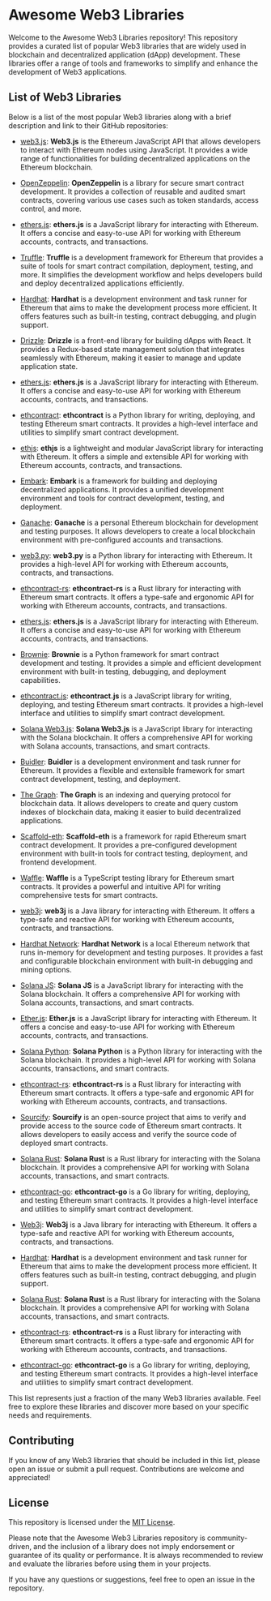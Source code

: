 # Awesome Web3 Libraries

Welcome to the Awesome Web3 Libraries repository! This repository provides a curated list of popular Web3 libraries that are widely used in blockchain and decentralized application (dApp) development. These libraries offer a range of tools and frameworks to simplify and enhance the development of Web3 applications.

## List of Web3 Libraries

Below is a list of the most popular Web3 libraries along with a brief description and link to their GitHub repositories:

- [web3.js](https://github.com/ethereum/web3.js):
  **Web3.js** is the Ethereum JavaScript API that allows developers to interact with Ethereum nodes using JavaScript. It provides a wide range of functionalities for building decentralized applications on the Ethereum blockchain.

- [OpenZeppelin](https://github.com/OpenZeppelin/openzeppelin-contracts):
  **OpenZeppelin** is a library for secure smart contract development. It provides a collection of reusable and audited smart contracts, covering various use cases such as token standards, access control, and more.

- [ethers.js](https://github.com/ethers-io/ethers.js/):
  **ethers.js** is a JavaScript library for interacting with Ethereum. It offers a concise and easy-to-use API for working with Ethereum accounts, contracts, and transactions.

- [Truffle](https://github.com/trufflesuite/truffle):
  **Truffle** is a development framework for Ethereum that provides a suite of tools for smart contract compilation, deployment, testing, and more. It simplifies the development workflow and helps developers build and deploy decentralized applications efficiently.

- [Hardhat](https://github.com/nomiclabs/hardhat):
  **Hardhat** is a development environment and task runner for Ethereum that aims to make the development process more efficient. It offers features such as built-in testing, contract debugging, and plugin support.

- [Drizzle](https://github.com/trufflesuite/drizzle):
  **Drizzle** is a front-end library for building dApps with React. It provides a Redux-based state management solution that integrates seamlessly with Ethereum, making it easier to manage and update application state.

- [ethers.js](https://github.com/ethers-io/ethers.js/):
  **ethers.js** is a JavaScript library for interacting with Ethereum. It offers a concise and easy-to-use API for working with Ethereum accounts, contracts, and transactions.

- [ethcontract](https://github.com/gnosis/ethcontract):
  **ethcontract** is a Python library for writing, deploying, and testing Ethereum smart contracts. It provides a high-level interface and utilities to simplify smart contract development.

- [ethjs](https://github.com/ethjs/ethjs):
  **ethjs** is a lightweight and modular JavaScript library for interacting with Ethereum. It offers a simple and extensible API for working with Ethereum accounts, contracts, and transactions.

- [Embark](https://github.com/embark-framework/embark):
  **Embark** is a framework for building and deploying decentralized applications. It provides a unified development environment and tools for contract development, testing, and deployment.

- [Ganache](https://github.com/trufflesuite/ganache):
  **Ganache** is a personal Ethereum blockchain for development and testing purposes. It allows developers to create a local blockchain environment with pre-configured accounts and transactions.

- [web3.py](https://github.com/ethereum/web3.py):
  **web3.py** is a Python library for interacting with Ethereum. It provides a high-level API for working with Ethereum accounts, contracts, and transactions.

- [ethcontract-rs](https://github.com/messense/ethcontract-rs):
  **ethcontract-rs** is a Rust library for interacting with Ethereum smart contracts. It offers a type-safe and ergonomic API for working with Ethereum accounts, contracts, and transactions.

- [ethers.js](https://github.com/ethers-io/ethers.js/):
  **ethers.js** is a JavaScript library for interacting with Ethereum. It offers a concise and easy-to-use API for working with Ethereum accounts, contracts, and transactions.

- [Brownie](https://github.com/eth-brownie/brownie):
  **Brownie** is a Python framework for smart contract development and testing. It provides a simple and efficient development environment with built-in testing, debugging, and deployment capabilities.

- [ethcontract.js](https://github.com/gnosis/ethcontract.js):
  **ethcontract.js** is a JavaScript library for writing, deploying, and testing Ethereum smart contracts. It provides a high-level interface and utilities to simplify smart contract development.

- [Solana Web3.js](https://github.com/solana-labs/solana-web3.js):
  **Solana Web3.js** is a JavaScript library for interacting with the Solana blockchain. It offers a comprehensive API for working with Solana accounts, transactions, and smart contracts.

- [Buidler](https://github.com/nomiclabs/buidler):
  **Buidler** is a development environment and task runner for Ethereum. It provides a flexible and extensible framework for smart contract development, testing, and deployment.

- [The Graph](https://github.com/graphprotocol/graph-node):
  **The Graph** is an indexing and querying protocol for blockchain data. It allows developers to create and query custom indexes of blockchain data, making it easier to build decentralized applications.

- [Scaffold-eth](https://github.com/austintgriffith/scaffold-eth):
  **Scaffold-eth** is a framework for rapid Ethereum smart contract development. It provides a pre-configured development environment with built-in tools for contract testing, deployment, and frontend development.

- [Waffle](https://github.com/EthWorks/Waffle):
  **Waffle** is a TypeScript testing library for Ethereum smart contracts. It provides a powerful and intuitive API for writing comprehensive tests for smart contracts.

- [web3j](https://github.com/web3j/web3j):
  **web3j** is a Java library for interacting with Ethereum. It offers a type-safe and reactive API for working with Ethereum accounts, contracts, and transactions.

- [Hardhat Network](https://github.com/nomiclabs/hardhat/tree/master/packages/hardhat-network):
  **Hardhat Network** is a local Ethereum network that runs in-memory for development and testing purposes. It provides a fast and configurable blockchain environment with built-in debugging and mining options.

- [Solana JS](https://github.com/solana-labs/solana-web3.js):
  **Solana JS** is a JavaScript library for interacting with the Solana blockchain. It offers a comprehensive API for working with Solana accounts, transactions, and smart contracts.

- [Ether.js](https://github.com/ethers-io/ethers.js/):
  **Ether.js** is a JavaScript library for interacting with Ethereum. It offers a concise and easy-to-use API for working with Ethereum accounts, contracts, and transactions.

- [Solana Python](https://github.com/michaelhly/solana-py):
  **Solana Python** is a Python library for interacting with the Solana blockchain. It provides a high-level API for working with Solana accounts, transactions, and smart contracts.

- [ethcontract-rs](https://github.com/messense/ethcontract-rs):
  **ethcontract-rs** is a Rust library for interacting with Ethereum smart contracts. It offers a type-safe and ergonomic API for working with Ethereum accounts, contracts, and transactions.

- [Sourcify](https://github.com/sourcifyeth/sourcify):
  **Sourcify** is an open-source project that aims to verify and provide access to the source code of Ethereum smart contracts. It allows developers to easily access and verify the source code of deployed smart contracts.

- [Solana Rust](https://github.com/solana-labs/solana):
  **Solana Rust** is a Rust library for interacting with the Solana blockchain. It provides a comprehensive API for working with Solana accounts, transactions, and smart contracts.

- [ethcontract-go](https://github.com/gnosis/ethcontract-go):
  **ethcontract-go** is a Go library for writing, deploying, and testing Ethereum smart contracts. It provides a high-level interface and utilities to simplify smart contract development.

- [Web3j](https://github.com/web3j/web3j):
  **Web3j** is a Java library for interacting with Ethereum. It offers a type-safe and reactive API for working with Ethereum accounts, contracts, and transactions.

- [Hardhat](https://github.com/nomiclabs/hardhat):
  **Hardhat** is a development environment and task runner for Ethereum that aims to make the development process more efficient. It offers features such as built-in testing, contract debugging, and plugin support.

- [Solana Rust](https://github.com/solana-labs/solana):
  **Solana Rust** is a Rust library for interacting with the Solana blockchain. It provides a comprehensive API for working with Solana accounts, transactions, and smart contracts.

- [ethcontract-rs](https://github.com/messense/ethcontract-rs):
  **ethcontract-rs** is a Rust library for interacting with Ethereum smart contracts. It offers a type-safe and ergonomic API for working with Ethereum accounts, contracts, and transactions.

- [ethcontract-go](https://github.com/gnosis/ethcontract-go):
  **ethcontract-go** is a Go library for writing, deploying, and testing Ethereum smart contracts. It provides a high-level interface and utilities to simplify smart contract development.

This list represents just a fraction of the many Web3 libraries available. Feel free to explore these libraries and discover more based on your specific needs and requirements.

## Contributing

If you know of any Web3 libraries that should be included in this list, please open an issue or submit a pull request. Contributions are welcome and appreciated!

## License

This repository is licensed under the [MIT License](LICENSE).

Please note that the Awesome Web3 Libraries repository is community-driven, and the inclusion of a library does not imply endorsement or guarantee of its quality or performance. It is always recommended to review and evaluate the libraries before using them in your projects.

If you have any questions or suggestions, feel free to open an issue in the repository.

